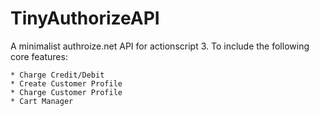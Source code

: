 # TinyAuthorizeAPI

A minimalist authroize.net API for actionscript 3. To include the following core features:
	
	* Charge Credit/Debit
	* Create Customer Profile
	* Charge Customer Profile
	* Cart Manager